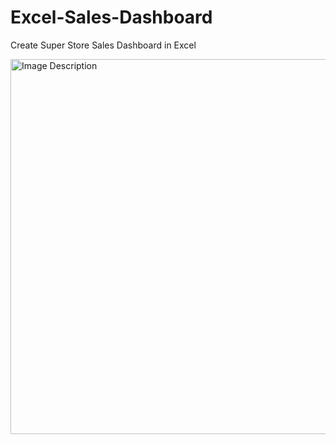 # Excel-Sales-Dashboard
Create Super Store Sales Dashboard in Excel

<img src="https://github.com/Sarikakadam825/Excel-Sales-Dashboard/blob/e22aa1e2924842d9e10fefac8b68ba504f75276b/Excel%20Dashborad.xlsx" alt="Image Description" width="600">
<br>
